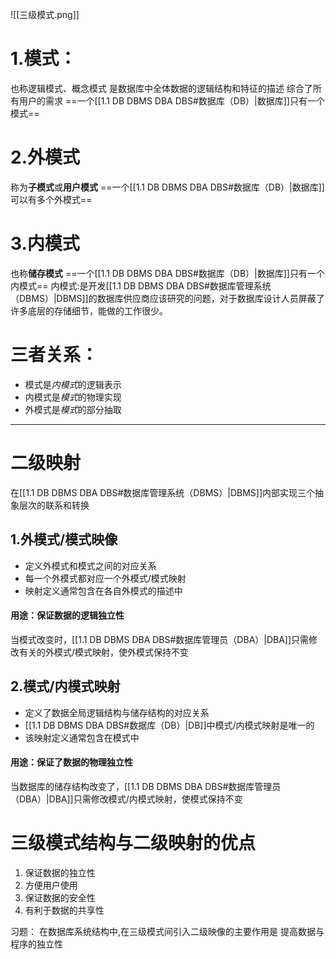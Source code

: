 ![[三级模式.png]]
# 1.模式：
也称逻辑模式、概念模式
是数据库中全体数据的逻辑结构和特征的描述
综合了所有用户的需求
==一个[[1.1 DB DBMS DBA DBS#数据库（DB）|数据库]]只有一个模式==

# 2.外模式
称为**子模式**或**用户模式**
==一个[[1.1 DB DBMS DBA DBS#数据库（DB）|数据库]]可以有多个外模式==

# 3.内模式
也称**储存模式**
==一个[[1.1 DB DBMS DBA DBS#数据库（DB）|数据库]]只有一个内模式==
内模式:是开发[[1.1 DB DBMS DBA DBS#数据库管理系统（DBMS）|DBMS]]的数据库供应商应该研究的问题，对于数据库设计人员屏蔽了许多底层的存储细节，能做的工作很少。

# 三者关系：
+ 模式是*内模式*的逻辑表示
+ 内模式是*模式*的物理实现
+ 外模式是*模式*的部分抽取
***
# 二级映射
在[[1.1 DB DBMS DBA DBS#数据库管理系统（DBMS）|DBMS]]内部实现三个抽象层次的联系和转换

## 1.外模式/模式映像
+ 定义外模式和模式之间的对应关系
+ 每一个外模式都对应一个外模式/模式映射
+ 映射定义通常包含在各自外模式的描述中
#### 用途：保证数据的逻辑独立性
当模式改变时，[[1.1 DB DBMS DBA DBS#数据库管理员（DBA）|DBA]]只需修改有关的外模式/模式映射，使外模式保持不变

## 2.模式/内模式映射
+ 定义了数据全局逻辑结构与储存结构的对应关系
+ [[1.1 DB DBMS DBA DBS#数据库（DB）|DB]]中模式/内模式映射是唯一的
+ 该映射定义通常包含在模式中
#### 用途：保证了数据的物理独立性
当数据库的储存结构改变了，[[1.1 DB DBMS DBA DBS#数据库管理员（DBA）|DBA]]只需修改模式/内模式映射，使模式保持不变

# 三级模式结构与二级映射的优点
1. 保证数据的独立性
2. 方便用户使用
3. 保证数据的安全性
4. 有利于数据的共享性

习题：
在数据库系统结构中,在三级模式间引入二级映像的主要作用是 提高数据与程序的独立性